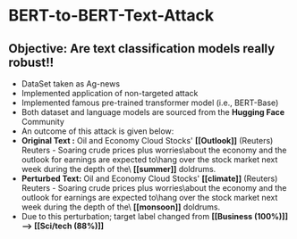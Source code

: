 # BERT-to-BERT-Text-Attack
## Objective: Are text classification models really robust!! 
* DataSet taken as Ag-news 
* Implemented application of non-targeted attack
* Implemented famous pre-trained transformer model (i.e., BERT-Base)
* Both dataset and language models are sourced from the **Hugging Face** Community
* An outcome of this attack is given below: 
* **Original Text :** Oil and Economy Cloud Stocks' **[[Outlook]]** (Reuters) Reuters - Soaring crude prices plus worries\about the economy and the outlook for earnings are expected to\hang over the stock market next week during the depth of the\ **[[summer]]** doldrums.
* **Perturbed Text:** Oil and Economy Cloud Stocks' **[[climate]]** (Reuters) Reuters - Soaring crude prices plus worries\about the economy and the outlook for earnings are expected to\hang over the stock market next week during the depth of the\ **[[monsoon]]** doldrums.
* Due to this perturbation; target label changed from **[[Business (100%)]] --> [[Sci/tech (88%)]]**
